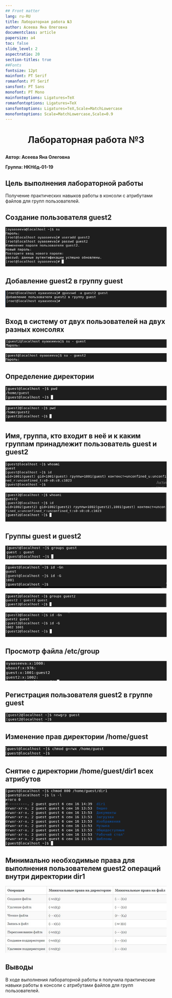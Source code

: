```yaml
---
## Front matter
lang: ru-RU
title: Лабораторная работа №3
author: Асеева Яна Олеговна
documentclass: article
papersize: a4
toc: false
slide_level: 2
aspectratio: 20
section-titles: true
##Fonts
fontsize: 12pt
mainfont: PT Serif
romanfont: PT Serif
sansfont: PT Sans
monofont: PT Mono
mainfontoptions: Ligatures=TeX
romanfontoptions: Ligatures=TeX
sansfontoptions: Ligatures=TeX,Scale=MatchLowercase
monofontoptions: Scale=MatchLowercase,Scale=0.9
---
```








# <p style="text-align: center;">Лабораторная работа №3</p>



**Автор: Асеева Яна Олеговна**

**Группа: НКНбд-01-19**

<div style="page-break-after: always;">

## Цель выполнения лабораторной работы

Получение практических навыков работы в консоли с атрибутами файлов для групп пользователей. 

</div>

<div style="page-break-after: always;">

## Создание пользователя guest2

![рис.1](img/Снимок1.PNG)

</div>

<div style="page-break-after: always;">

## Добавление guest2 в группу guest

![рис.2](img/Снимок2.PNG)

</div>

<div style="page-break-after: always;">

## Вход в систему от двух пользователей на двух разных консолях

![рис.3](img/Снимок3.PNG)

![рис.4](img/Снимок4.PNG)

</div>

<div style="page-break-after: always;">

## Определение директории

![рис.5](img/Снимок5.PNG)

![рис.6](img/Снимок6.PNG)

</div>

<div style="page-break-after: always;">

## Имя, группа, кто входит в неё и к каким группам принадлежит пользователь guest и guest2

![рис.7](img/Снимок7.PNG)

![рис.8](img/Снимок8.PNG)

</div>

<div style="page-break-after: always;">

## Группы guest и guest2

![рис.9](img/Снимок9.PNG)

![рис.11](img/Снимок11.PNG)

![рис.10](img/Снимок10.PNG)

![рис.12](img/Снимок12.PNG)

</div>

<div style="page-break-after: always;">

## Просмотр файла /etc/group

![рис.13](img/Снимок13.PNG)

</div>

<div style="page-break-after: always;">

## Регистрация пользователя guest2 в группе guest

![рис.14](img/Снимок14.PNG)

</div>

<div style="page-break-after: always;">

## Изменение прав директории /home/guest

![рис.15](img/Снимок15.PNG)

</div>

<div style="page-break-after: always;">

## Снятие с директории /home/guest/dir1 всех атрибутов

![рис.16](img/Снимок16.PNG)

</div>

<div style="page-break-after: always;">

## Минимально необходимые права для выполнения пользователем guest2 операций внутри директории dir1

![рис.21](img/рис.21.PNG)

</div>

<div style="page-break-after: always;">

## Выводы

В ходе выполнения лабораторной работы я получила практические навыки работы в консоли с атрибутами файлов для групп пользователей.  

</div>
